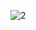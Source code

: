 
![2](https://user-images.githubusercontent.com/83968454/192902620-d949a2a2-b5a4-4be2-9b79-c61ecb107970.png)
